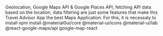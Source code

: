 Geolocation, Google Maps API & Google Places API, fetching API data based on the location, data filtering are just some features that make this Travel Advisor App the best Maps Application.
For this, it is necessaly to install npm install @material0ui/core @material-ui/icons @material-ui/lab @react-google-maps/api google-map-react
